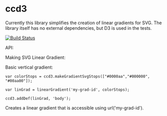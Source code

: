 ccd3
====

Currently this library simplifies the creation of linear gradients for SVG.
The library itself has no external dependencies, but D3 is used in the tests.

[![Build Status](https://travis-ci.org/forforf/ccd3.png)](https://travis-ci.org/forforf/ccd3)

API:

Making  SVG Linear Gradient:

Basic vertical gradient:

`var colorStops = ccd3.makeGradientSvgStops(["#0000aa","#000000", "#00aa00"]);`

`var linGrad = linearGradient('my-grad-id', colorStops);`

`ccd3.addDef(linGrad, 'body');`

Creates a linear gradient that is accessible using url('my-grad-id').






